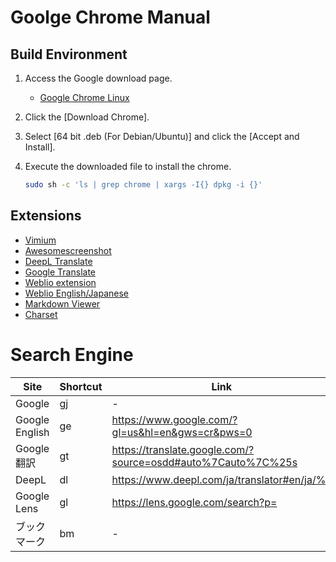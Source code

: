 # Goolge Chrome Manual

## Build Environment

1. Access the Google download page.

   - [Google Chrome Linux](https://www.google.com/chrome/?platform=linux)

2. Click the [Download Chrome].

3. Select [64 bit .deb (For Debian/Ubuntu)] and click the [Accept and Install].

4. Execute the downloaded file to install the chrome.

   ```bash
   sudo sh -c 'ls | grep chrome | xargs -I{} dpkg -i {}'
   ```

## Extensions

- [Vimium](https://chrome.google.com/webstore/detail/vimium/dbepggeogbaibhgnhhndojpepiihcmeb)
- [Awesomescreenshot](https://chrome.google.com/webstore/detail/awesome-screenshot-and-sc/nlipoenfbbikpbjkfpfillcgkoblgpmj)
- [DeepL Translate](https://chrome.google.com/webstore/detail/deepl-translate-beta-vers/cofdbpoegempjloogbagkncekinflcnj)
- [Google Translate](https://chrome.google.com/webstore/detail/google-translate/aapbdbdomjkkjkaonfhkkikfgjllcleb)
- [Weblio extension](https://chrome.google.com/webstore/detail/weblio-%E3%82%A8%E3%82%AF%E3%82%B9%E3%83%86%E3%83%B3%E3%82%B7%E3%83%A7%E3%83%B3/pgnfefoljgaelbckgfbijijhblgophjo)
- [Weblio English/Japanese](https://chrome.google.com/webstore/detail/weblio%E3%83%9D%E3%83%83%E3%83%97%E3%82%A2%E3%83%83%E3%83%97%E8%8B%B1%E5%92%8C%E8%BE%9E%E5%85%B8/oingodpdjohhkelnginmkagmkbplgema)
- [Markdown Viewer](https://chrome.google.com/webstore/detail/markdown-viewer/ckkdlimhmcjmikdlpkmbgfkaikojcbjk)
- [Charset](https://chrome.google.com/webstore/detail/charset/oenllhgkiiljibhfagbfogdbchhdchml)

# Search Engine

| Site     | Shortcut  | Link
| -------- | --------- | ---------
| Google   | gj        | -
| Google English   | ge | <https://www.google.com/?gl=us&hl=en&gws=cr&pws=0>
| Google翻訳 | gt       | <https://translate.google.com/?source=osdd#auto%7Cauto%7C%25s>
| DeepL    | dl        | <https://www.deepl.com/ja/translator#en/ja/%s>
| Google Lens | gl | <https://lens.google.com/search?p=>
| ブックマーク | bm | -
